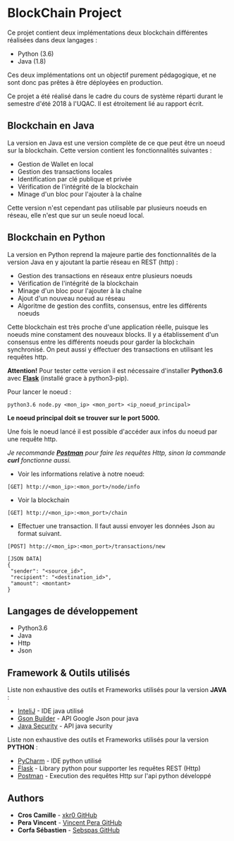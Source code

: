 # BlockChain Project

Ce projet contient deux implémentations deux blockchain différentes réalisées dans deux langages :

* Python (3.6)
* Java (1.8)

Ces deux implémentations ont un objectif purement pédagogique, et ne sont donc pas prêtes à être déployées
en production.

Ce projet a été réalisé dans le cadre du cours de système réparti durant le semestre d'été 2018 à l'UQAC.
Il est étroitement lié au rapport écrit.

## Blockchain en Java

La version en Java est une version complète de ce que peut être un noeud sur la blockchain. Cette version contient
les fonctionnalités suivantes :

* Gestion de Wallet en local
* Gestion des transactions locales
* Identification par clé publique et privée
* Vérification de l'intégrité de la blockchain
* Minage d'un bloc pour l'ajouter à la chaîne

Cette version n'est cependant pas utilisable par plusieurs noeuds en réseau, elle n'est que sur un seule noeud local.

## Blockchain en Python

La version en Python reprend la majeure partie des fonctionnalités de la version Java en y ajoutant la partie réseau
en REST (http) :

* Gestion des transactions en réseaux entre plusieurs noeuds
* Vérification de l'intégrité de la blockchain
* Minage d'un bloc pour l'ajouter à la chaîne
* Ajout d'un nouveau noeud au réseau
* Algoritme de gestion des conflits, consensus, entre les différents noeuds

Cette blockchain est très proche d'une application réelle, puisque les noeuds mine constament des nouveaux blocks. Il
y a établissement d'un consensus entre les différents noeuds pour garder la blockchain synchronisé. On peut aussi y 
éffectuer des transactions en utilisant les requêtes http.

**Attention!**
Pour tester cette version il est nécessaire d'installer **Python3.6**
avec **[Flask](http://flask.pocoo.org/)** (installé grace à python3-pip).

Pour lancer le noeud :
```
python3.6 node.py <mon_ip> <mon_port> <ip_noeud_principal>
```

**Le noeud principal doit se trouver sur le port 5000.**

Une fois le noeud lancé il est possible d'accéder aux infos du noeud par une requête http.

*Je recommande **[Postman](https://www.getpostman.com/)** pour faire les requêtes Http, sinon
la commande **curl** fonctionne aussi.*

* Voir les informations relative à notre noeud:
```
[GET] http://<mon_ip>:<mon_port>/node/info
```
* Voir la blockchain
```
[GET] http://<mon_ip>:<mon_port>/chain
```
* Effectuer une transaction. Il faut aussi envoyer les données Json au format suivant.
```
[POST] http://<mon_ip>:<mon_port>/transactions/new

[JSON DATA]
{
 "sender": "<source_id>",
 "recipient": "<destination_id>",
 "amount": <montant>
}
```

## Langages de développement

* Python3.6
* Java
* Http
* Json

## Framework & Outils utilisés

Liste non exhaustive des outils et Frameworks utilisés pour la version **JAVA** :

* [InteliJ](https://www.jetbrains.com/idea/) - IDE java utilisé
* [Gson Builder](https://google.github.io/gson/apidocs/com/google/gson/GsonBuilder.html) - API Google Json pour java
* [Java Security](https://docs.oracle.com/javase/7/docs/api/java/security/package-summary.html) - API java security

Liste non exhaustive des outils et Frameworks utilisés pour la version **PYTHON** :

* [PyCharm](https://www.jetbrains.com/pycharm/) - IDE python utilisé
* [Flask](http://flask.pocoo.org/) - Library python pour supporter les requêtes REST (Http)
* [Postman](https://www.getpostman.com/) - Execution des requêtes Http sur l'api python développé

## Authors

* **Cros Camille** - [xkr0 GitHub](https://github.com/xKr0)
* **Pera Vincent** - [Vincent Pera GitHub](https://github.com/VincentPera)
* **Corfa Sébastien** - [Sebspas GitHub](https://github.com/sebspas)

